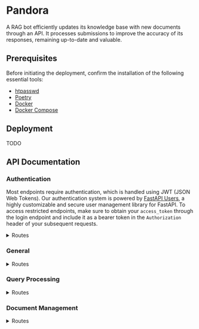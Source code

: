 # Pandora

A RAG bot efficiently updates its knowledge base with new documents through an API. It processes submissions to improve the accuracy of its responses, remaining up-to-date and valuable.

## Prerequisites

Before initiating the deployment, confirm the installation of the following essential tools:

-   [htpasswd](https://httpd.apache.org/docs/current/programs/htpasswd.html)
-   [Poetry](https://python-poetry.org/)
-   [Docker](https://www.docker.com/)
-   [Docker Compose](https://docs.docker.com/compose/)

## Deployment

TODO

## API Documentation

### Authentication

Most endpoints require authentication, which is handled using JWT (JSON Web Tokens). Our authentication system is powered by [FastAPI Users](https://github.com/fastapi-users/fastapi-users), a highly customizable and secure user management library for FastAPI. To access restricted endpoints, make sure to obtain your `access_token` through the login endpoint and include it as a bearer token in the `Authorization` header of your subsequent requests.

<details>
  <summary>
    Routes
  </summary>

#### Login to Generate JWT Token

```http
POST /auth/jwt/login
```

**Parameters** (application/x-www-form-urlencoded):

-   `username`: Your username.
-   `password`: Your password.

**Successful Response**: Returns a `BearerResponse` with your `access_token` and `token_type`.

#### Logout

```http
POST /auth/jwt/logout
```

**Requirement**: Bearer token authentication.

**Successful Response**: Logs out the user, invalidating the current token.

### Account Management

#### Register a New User

```http
POST /auth/register
```

**Body** (application/json):

-   `email`: Valid email address.
-   `password`: Password for the account.

**Successful Response**: Returns user details upon successful account creation.

#### Forgot Password

```http
POST /auth/forgot-password
```

**Body** (application/json):

-   `email`: Email address associated with your account.

**Successful Response**: Initiates a password reset process.

#### Reset Password

```http
POST /auth/reset-password
```

**Body** (application/json):

-   `token`: Password reset token sent to your email.
-   `password`: New password for your account.

**Successful Response**: Confirms the password has been successfully reset.

### Verification

#### Request Verification Token

```http
POST /auth/request-verify-token
```

**Body** (application/json):

-   `email`: Your account's email address to receive the verification token.

**Successful Response**: Sends a verification token to the provided email.

#### Verify Account

```http
POST /auth/verify
```

**Body** (application/json):

-   `token`: Verification token sent to your email.

**Successful Response**: Account is verified.

</details>

### General

<details>
  <summary>Routes</summary>

#### Get Root Message

```http
GET /
```

**Successful Response**: Returns a welcome message or API status.

#### Health Check

```http
GET /health
```

**Successful Response**: Returns "OK" if the service is up and running.

</details>

### Query Processing

<details>
  <summary>Routes</summary>

#### Submit a Query

```http
POST /query
```

**Body** (application/json):

-   `query`: Your query string.

**Successful Response**: Processes and returns the result of your query.

</details>

### Document Management

<details>
  <summary>Routes</summary>

#### List Documents

```http
GET /documents/documents
```

**Requirement**: Bearer token authentication.

**Successful Response**: Lists all documents associated with the user.

#### Upload a Document

```http
POST /documents/documents
```

**Requirement**: Bearer token authentication.

**Form Data**:

-   `files`: One or more files to upload.

**Successful Response**: Confirms the document(s) have been uploaded.

</details>
